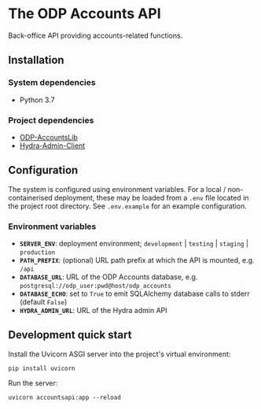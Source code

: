 # The ODP Accounts API

Back-office API providing accounts-related functions.

## Installation

### System dependencies

* Python 3.7

### Project dependencies

* [ODP-AccountsLib](https://github.com/SAEONData/ODP-AccountsLib)
* [Hydra-Admin-Client](https://github.com/SAEONData/Hydra-Admin-Client)

## Configuration

The system is configured using environment variables. For a local / non-containerised deployment,
these may be loaded from a `.env` file located in the project root directory. See `.env.example`
for an example configuration.

### Environment variables

- **`SERVER_ENV`**: deployment environment; `development` | `testing` | `staging` | `production`
- **`PATH_PREFIX`**: (optional) URL path prefix at which the API is mounted, e.g. `/api`
- **`DATABASE_URL`**: URL of the ODP Accounts database, e.g. `postgresql://odp_user:pwd@host/odp_accounts`
- **`DATABASE_ECHO`**: set to `True` to emit SQLAlchemy database calls to stderr (default `False`)
- **`HYDRA_ADMIN_URL`**: URL of the Hydra admin API

## Development quick start

Install the Uvicorn ASGI server into the project's virtual environment:

    pip install uvicorn

Run the server:

    uvicorn accountsapi:app --reload
